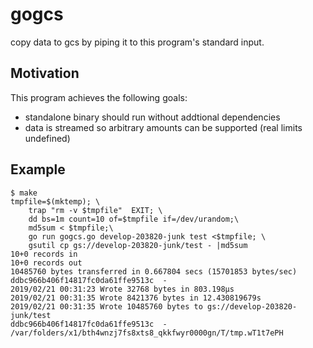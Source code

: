 # gogcs

copy data to gcs by piping it to this program's standard input.  

## Motivation

This program achieves the following goals:

* standalone binary should run without addtional dependencies
* data is streamed so arbitrary amounts can be supported (real limits undefined)


## Example 

```
$ make
tmpfile=$(mktemp); \
	trap "rm -v $tmpfile"  EXIT; \
	dd bs=1m count=10 of=$tmpfile if=/dev/urandom;\
	md5sum < $tmpfile;\
	go run gogcs.go develop-203820-junk test <$tmpfile; \
	gsutil cp gs://develop-203820-junk/test - |md5sum
10+0 records in
10+0 records out
10485760 bytes transferred in 0.667804 secs (15701853 bytes/sec)
ddbc966b406f14817fc0da61ffe9513c  -
2019/02/21 00:31:23 Wrote 32768 bytes in 803.198µs
2019/02/21 00:31:35 Wrote 8421376 bytes in 12.430819679s
2019/02/21 00:31:35 Wrote 10485760 bytes to gs://develop-203820-junk/test
ddbc966b406f14817fc0da61ffe9513c  -
/var/folders/x1/bth4wnzj7fs8xts8_qkkfwyr0000gn/T/tmp.wT1t7ePH
```
